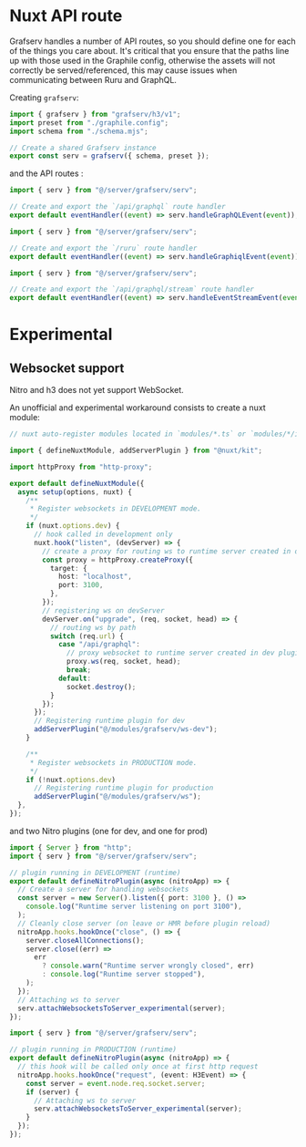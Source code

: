 # Nuxt API route

Grafserv handles a number of API routes, so you should define one for each of
the things you care about. It's critical that you ensure that the paths line up
with those used in the Graphile config, otherwise the assets will not correctly
be served/referenced, this may cause issues when communicating between Ruru
and GraphQL.

Creating `grafserv`:

```ts title="server/grafserv/serv.ts"
import { grafserv } from "grafserv/h3/v1";
import preset from "./graphile.config";
import schema from "./schema.mjs";

// Create a shared Grafserv instance
export const serv = grafserv({ schema, preset });
```

and the API routes :

```ts title="server/api/graphql.ts"
import { serv } from "@/server/grafserv/serv";

// Create and export the `/api/graphql` route handler
export default eventHandler((event) => serv.handleGraphQLEvent(event));
```

```ts title="pages/routes/ruru.ts"
import { serv } from "@/server/grafserv/serv";

// Create and export the `/ruru` route handler
export default eventHandler((event) => serv.handleGraphiqlEvent(event));
```

```ts title="pages/api/graphql/stream.ts"
import { serv } from "@/server/grafserv/serv";

// Create and export the `/api/graphql/stream` route handler
export default eventHandler((event) => serv.handleEventStreamEvent(event));
```

# Experimental

## Websocket support

Nitro and h3 does not yet support WebSocket.

An unofficial and experimental workaround consists to create a nuxt module:

```ts title="modules/grafserv/index.ts"
// nuxt auto-register modules located in `modules/*.ts` or `modules/*/index.ts`

import { defineNuxtModule, addServerPlugin } from "@nuxt/kit";

import httpProxy from "http-proxy";

export default defineNuxtModule({
  async setup(options, nuxt) {
    /**
     * Register websockets in DEVELOPMENT mode.
     */
    if (nuxt.options.dev) {
      // hook called in development only
      nuxt.hook("listen", (devServer) => {
        // create a proxy for routing ws to runtime server created in dev plugin
        const proxy = httpProxy.createProxy({
          target: {
            host: "localhost",
            port: 3100,
          },
        });
        // registering ws on devServer
        devServer.on("upgrade", (req, socket, head) => {
          // routing ws by path
          switch (req.url) {
            case "/api/graphql":
              // proxy websocket to runtime server created in dev plugin
              proxy.ws(req, socket, head);
              break;
            default:
              socket.destroy();
          }
        });
      });
      // Registering runtime plugin for dev
      addServerPlugin("@/modules/grafserv/ws-dev");
    }

    /**
     * Register websockets in PRODUCTION mode.
     */
    if (!nuxt.options.dev)
      // Registering runtime plugin for production
      addServerPlugin("@/modules/grafserv/ws");
  },
});
```

and two Nitro plugins (one for dev, and one for prod)

```ts title="modules/grafserv/ws-dev.ts"
import { Server } from "http";
import { serv } from "@/server/grafserv/serv";

// plugin running in DEVELOPMENT (runtime)
export default defineNitroPlugin(async (nitroApp) => {
  // Create a server for handling websockets
  const server = new Server().listen({ port: 3100 }, () =>
    console.log("Runtime server listening on port 3100"),
  );
  // Cleanly close server (on leave or HMR before plugin reload)
  nitroApp.hooks.hookOnce("close", () => {
    server.closeAllConnections();
    server.close((err) =>
      err
        ? console.warn("Runtime server wrongly closed", err)
        : console.log("Runtime server stopped"),
    );
  });
  // Attaching ws to server
  serv.attachWebsocketsToServer_experimental(server);
});
```

```ts title="modules/grafserv/ws.ts"
import { serv } from "@/server/grafserv/serv";

// plugin running in PRODUCTION (runtime)
export default defineNitroPlugin(async (nitroApp) => {
  // this hook will be called only once at first http request
  nitroApp.hooks.hookOnce("request", (event: H3Event) => {
    const server = event.node.req.socket.server;
    if (server) {
      // Attaching ws to server
      serv.attachWebsocketsToServer_experimental(server);
    }
  });
});
```
